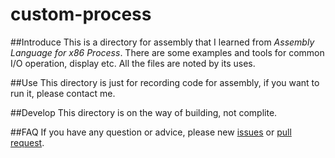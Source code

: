 # custom-process

##Introduce
This is a directory for assembly that I learned from *Assembly Language for x86 Process*. There are some examples and tools for common I/O operation, display etc. All the files are noted by its uses.

##Use
This directory is just for recording code for assembly, if you want to run it, please contact me.

##Develop
This directory is on the way of building, not complite.

##FAQ
If you have any question or advice, please new [issues](https://github.com/AaronWharton/custom-process/issues/new) or [pull request](https://github.com/AaronWharton/custom-process/compare).
